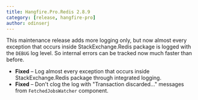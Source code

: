 ```yaml
---
title: Hangfire.Pro.Redis 2.8.9
category: [release, hangfire-pro]
author: odinserj
---
```


This maintenance release adds more logging only, but now almost every exception that occurs inside StackExchange.Redis package is logged with the `DEBUG` log level. So internal errors can be tracked now much faster than before.

* **Fixed** – Log almost every exception that occurs inside StackExchange.Redis package through integrated logging.
* **Fixed** – Don't clog the log with "Transaction discarded…" messages from `FetchedJobsWatcher` component.
